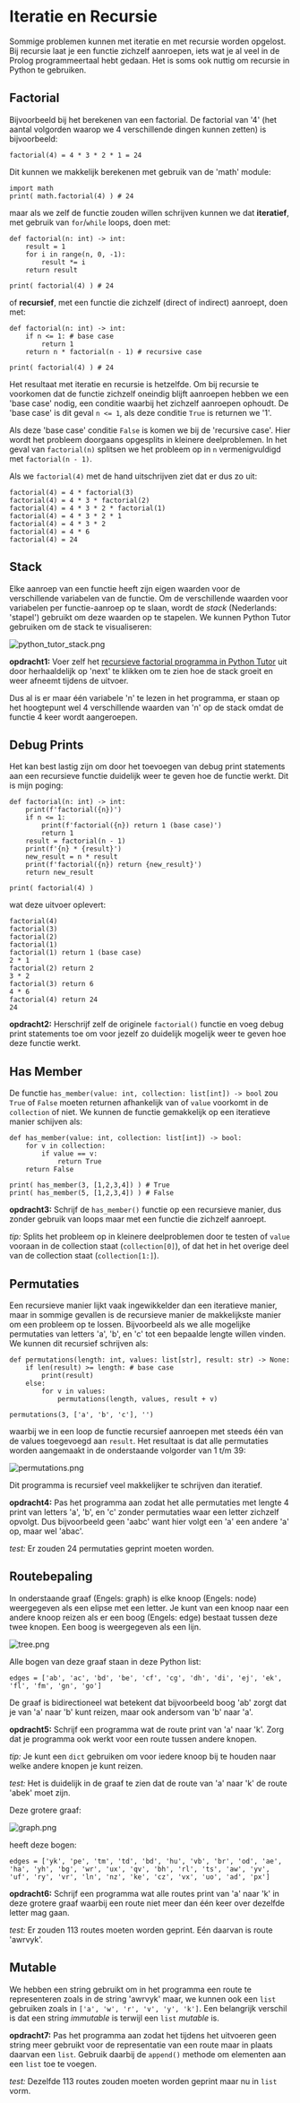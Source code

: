 # Iteratie en Recursie

Sommige problemen kunnen met iteratie en met recursie worden
opgelost. Bij recursie laat je een functie zichzelf aanroepen, iets
wat je al veel in de Prolog programmeertaal hebt gedaan. Het is soms
ook nuttig om recursie in Python te gebruiken.

## Factorial
Bijvoorbeeld bij het berekenen van een factorial. De factorial van '4'
(het aantal volgorden waarop we 4 verschillende dingen kunnen zetten)
is bijvoorbeeld:


    factorial(4) = 4 * 3 * 2 * 1 = 24

Dit kunnen we makkelijk berekenen met gebruik van de 'math' module:


    import math
    print( math.factorial(4) ) # 24


maar als we zelf de functie zouden willen schrijven kunnen we dat
**iteratief**, met gebruik van `for`/`while` loops, doen met:


    def factorial(n: int) -> int:
        result = 1
        for i in range(n, 0, -1):
            result *= i
        return result

    print( factorial(4) ) # 24


of **recursief**, met een functie die zichzelf (direct of indirect)
aanroept, doen met:


    def factorial(n: int) -> int:
        if n <= 1: # base case 
            return 1
        return n * factorial(n - 1) # recursive case

    print( factorial(4) ) # 24


Het resultaat met iteratie en recursie is hetzelfde. Om bij recursie
te voorkomen dat de functie zichzelf oneindig blijft aanroepen hebben
we een 'base case' nodig, een conditie waarbij het zichzelf aanroepen
ophoudt. De 'base case' is dit geval `n <= 1`, als deze conditie
`True` is returnen we '1'.

Als deze 'base case' conditie `False` is komen we bij de 'recursive
case'. Hier wordt het probleem doorgaans opgesplits in kleinere
deelproblemen. In het geval van `factorial(n)` splitsen we het
probleem op in `n` vermenigvuldigd met `factorial(n - 1)`.

Als we `factorial(4)` met de hand uitschrijven ziet dat er dus zo
uit:


    factorial(4) = 4 * factorial(3)
    factorial(4) = 4 * 3 * factorial(2)
    factorial(4) = 4 * 3 * 2 * factorial(1)
    factorial(4) = 4 * 3 * 2 * 1
    factorial(4) = 4 * 3 * 2
    factorial(4) = 4 * 6
    factorial(4) = 24


## Stack

Elke aanroep van een functie heeft zijn eigen waarden voor de
verschillende variabelen van de functie. Om de verschillende waarden
voor variabelen per functie-aanroep op te slaan, wordt de *stack*
(Nederlands: 'stapel') gebruikt om deze waarden op te
stapelen. We kunnen Python Tutor gebruiken om de stack te
visualiseren:

![python_tutor_stack.png](python_tutor_stack.png)


**opdracht1:** Voer zelf het [recursieve factorial programma in Python
Tutor](https://pythontutor.com/render.html#code=def%20factorial%28n%3A%20int%29%20-%3E%20int%3A%0A%20%20%20%20if%20n%20%3C%3D%201%3A%0A%20%20%20%20%20%20%20%20return%201%0A%20%20%20%20return%20n%20*%20factorial%28n%20-%201%29%0A%0Aprint%28%20factorial%284%29%20%29&cumulative=false&curInstr=1&heapPrimitives=nevernest&mode=display&origin=opt-frontend.js&py=3&rawInputLstJSON=%5B%5D&textReferences=false)
uit door herhaaldelijk op 'next' te klikken om te zien hoe de stack
groeit en weer afneemt tijdens de uitvoer.

Dus al is er maar één variabele 'n' te lezen in het programma, er staan
op het hoogtepunt wel 4 verschillende waarden van 'n' op de stack
omdat de functie 4 keer wordt aangeroepen.

## Debug Prints

Het kan best lastig zijn om door het toevoegen van debug print
statements aan een recursieve functie duidelijk weer
te geven hoe de functie werkt. Dit is mijn poging:


    def factorial(n: int) -> int:
        print(f'factorial({n})')
        if n <= 1:
            print(f'factorial({n}) return 1 (base case)')
            return 1
        result = factorial(n - 1)
        print(f'{n} * {result}')
        new_result = n * result
        print(f'factorial({n}) return {new_result}')
        return new_result

    print( factorial(4) )


wat deze uitvoer oplevert:


    factorial(4)
    factorial(3)
    factorial(2)
    factorial(1)
    factorial(1) return 1 (base case)
    2 * 1
    factorial(2) return 2
    3 * 2
    factorial(3) return 6
    4 * 6
    factorial(4) return 24
    24


**opdracht2:** Herschrijf zelf de originele `factorial()` functie en
voeg debug print statements toe om voor jezelf zo duidelijk mogelijk
weer te geven hoe deze functie werkt.


## Has Member

De functie `has_member(value: int, collection: list[int]) -> bool` zou
`True` of `False` moeten returnen afhankelijk van of `value` voorkomt
in de `collection` of niet. We kunnen de functie gemakkelijk op een
iteratieve manier schijven als:


    def has_member(value: int, collection: list[int]) -> bool:
        for v in collection:
            if value == v:
                return True
        return False

    print( has_member(3, [1,2,3,4]) ) # True
    print( has_member(5, [1,2,3,4]) ) # False


**opdracht3:** Schrijf de `has_member()` functie op een recursieve
manier, dus zonder gebruik van loops maar met een functie die zichzelf
aanroept.

*tip:* Splits het probleem op in kleinere deelproblemen door te testen of
 `value` vooraan in de collection staat (`collection[0]`), of dat het
 in het overige deel van de collection staat (`collection[1:]`).

## Permutaties

Een recursieve manier lijkt vaak ingewikkelder dan een iteratieve
manier, maar in sommige gevallen is de recursieve manier de
makkelijkste manier om een probleem op te lossen. Bijvoorbeeld als we
alle mogelijke permutaties van letters 'a', 'b', en 'c' tot een
bepaalde lengte willen vinden. We kunnen dit recursief schrijven als:


    def permutations(length: int, values: list[str], result: str) -> None:
        if len(result) >= length: # base case
            print(result)
        else:
            for v in values:
                permutations(length, values, result + v)

    permutations(3, ['a', 'b', 'c'], '')


waarbij we in een loop de functie recursief aanroepen met steeds één
van de values toegevoegd aan `result`. Het resultaat is dat alle
permutaties worden aangemaakt in de onderstaande volgorder van 1 t/m
39:

![permutations.png](permutations.png)

Dit programma is recursief veel makkelijker te schrijven dan
iteratief.

**opdracht4:** Pas het programma aan zodat het alle permutaties met
lengte 4 print van letters 'a', 'b', en 'c' zonder permutaties waar
een letter zichzelf opvolgt. Dus bijvoorbeeld geen 'aabc' want hier
volgt een 'a' een andere 'a' op, maar wel 'abac'.

*test:* Er zouden 24 permutaties geprint moeten worden.

## Routebepaling

In onderstaande graaf (Engels: graph) is elke knoop (Engels: node)
weergegeven als een elipse met een letter. Je kunt van een knoop naar
een andere knoop reizen als er een boog (Engels: edge) bestaat tussen
deze twee knopen. Een boog is weergegeven als een lijn.

![tree.png](tree.png)

Alle bogen van deze graaf staan in deze Python list:

    edges = ['ab', 'ac', 'bd', 'be', 'cf', 'cg', 'dh', 'di', 'ej', 'ek', 'fl', 'fm', 'gn', 'go']

De graaf is bidirectioneel wat betekent dat bijvoorbeeld boog 'ab'
zorgt dat je van 'a' naar 'b' kunt reizen, maar ook andersom van 'b'
naar 'a'.

**opdracht5:** Schrijf een programma wat de route print van 'a' naar
'k'. Zorg dat je programma ook werkt voor een route tussen andere
knopen.

*tip:* Je kunt een `dict` gebruiken om voor iedere knoop bij te
houden naar welke andere knopen je kunt reizen.

*test:* Het is duidelijk in de graaf te zien dat de route van 'a' naar
'k' de route 'abek' moet zijn.

Deze grotere graaf:

![graph.png](graph.png)

heeft deze bogen:

    edges = ['yk', 'pe', 'tm', 'td', 'bd', 'hu', 'vb', 'br', 'od', 'ae', 'ha', 'yh', 'bg', 'wr', 'ux', 'qv', 'bh', 'rl', 'ts', 'aw', 'yv', 'uf', 'ry', 'vr', 'ln', 'nz', 'ke', 'cz', 'vx', 'uo', 'ad', 'px']


**opdracht6:** Schrijf een programma wat alle routes print van 'a'
naar 'k' in deze grotere graaf waarbij een route niet meer dan één
keer over dezelfde letter mag gaan.

*test:* Er zouden 113 routes moeten worden geprint. Eén daarvan is
route 'awrvyk'.

## Mutable

We hebben een string gebruikt om in het programma een route te
representeren zoals in de string 'awrvyk' maar, we kunnen ook een
`list` gebruiken zoals in `['a', 'w', 'r', 'v', 'y', 'k']`. Een
belangrijk verschil is dat een string *immutable* is terwijl een `list`
*mutable* is.

**opdracht7:** Pas het programma aan zodat het tijdens het uitvoeren
geen string meer gebruikt voor de representatie van een route maar in
plaats daarvan een `list`. Gebruik daarbij de `append()` methode om
elementen aan een `list` toe te voegen.

*test:* Dezelfde 113 routes zouden moeten worden geprint maar nu in
`list` vorm.
